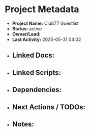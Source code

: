 # Project Metadata

- **Project Name:** Club77 Guestlist
- **Status:** active
- **Owner/Lead:** 
- **Last Activity:** 2025-05-31 04:02
- **Linked Docs:**
  - 
- **Linked Scripts:**
  - 
- **Dependencies:**
  - 
- **Next Actions / TODOs:**
  - 
- **Notes:**
  - 